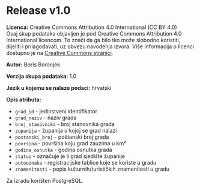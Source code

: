 # Release v1.0

**Licenca:** Creative Commons Attribution 4.0 International (CC BY 4.0)  
Ovaj skup podataka objavljen je pod Creative Commons Attribution 4.0 International licencom. To znači da ga bilo tko može slobodno koristiti, dijeliti i prilagođavati, uz obvezu navođenja izvora. Više informacija o licenci dostupno je na [Creative Commons stranici](https://creativecommons.org/licenses/by/4.0/).

**Autor:** Boris Boronjek

**Verzija skupa podataka:** 1.0

**Jezik u kojemu se nalaze podaci:** hrvatski

**Opis atributa:**  
- `grad_id` - jedinstveni identifikator  
- `grad_naziv` - naziv grada  
- `broj_stanovnika` - broj stanovnika grada  
- `zupanija` - županija u kojoj se grad nalazi  
- `postanski_broj` - poštanski broj grada  
- `povrsina` - površina koju grad zauzima u km²  
- `godina_osnutka` - godina osnutka grada  
- `status` - označuje je li grad sjedište županije  
- `autooznaka` - registracijske tablice koje se koriste u gradu  
- `znamenitosti` - popis kulturnih/turističkih znamenitosti u gradu  

Za izradu korišten PostgreSQL.